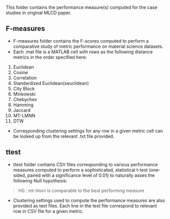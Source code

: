 This folder contains the performance measure(s) computed for the case studies in original MLCD paper.

F-measures
-----------
* F-measures folder contains the F-scores computed to perform a comparative study of metric performance on material science datasets.
* Each .mat file is a MATLAB cell with rows as the following distance metrics in the order specified here:

1. Euclidean
2. Cosine
3. Correlation
4. Standardized Euclidean(seuclidean)
5. City Block
6. Minkowski
7. Chebychev
8. Hamming
9. Jaccard
10. MT-LMNN
11. DTW

* Corresponding clustering settings for any row in a given metric cell can be looked up from the relevant .txt file provided.

ttest
-----
* ttest folder contains CSV files corresponding to various performance measures computed to perform a sophisticated, statistical t-test (one-sided, paired with a significance level of 0.01) to naturally asses the following Null hypothesis: 

> H0 : mt-lmnn is comparable to the best performing measure

* Clustering settings used to compute the performance measures are also provided as text files. Each line in the text file correspond to relevant row in CSV file for a given metric.
